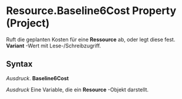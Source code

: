 
# Resource.Baseline6Cost Property (Project)

Ruft die geplanten Kosten für eine  **Ressource** ab, oder legt diese fest. **Variant** -Wert mit Lese-/Schreibzugriff.


## Syntax

 _Ausdruck_. **Baseline6Cost**

 _Ausdruck_ Eine Variable, die ein **Resource** -Objekt darstellt.

